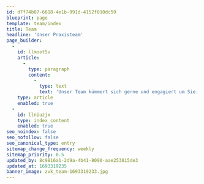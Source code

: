 ```yaml
---
id: d7f74b07-6618-4e1b-991d-4152f010dc59
blueprint: page
template: team/index
title: Team
headline: 'Unser Praxisteam'
page_builder:
  -
    id: llmoot5v
    article:
      -
        type: paragraph
        content:
          -
            type: text
            text: 'Unser Team kümmert sich gerne und engagiert um Sie. Sie sollen sich bei uns wohlfühlen und können sich immer darauf verlassen, dass wir Sie sanft und schonend behandeln.'
    type: article
    enabled: true
  -
    id: llniuzjx
    type: index_content
    enabled: true
seo_noindex: false
seo_nofollow: false
seo_canonical_type: entry
sitemap_change_frequency: weekly
sitemap_priority: 0.5
updated_by: 8c9816a1-2d9a-4b41-8090-aae253815de3
updated_at: 1693319235
banner_image: zvk_team-1693319233.jpg
---
```

